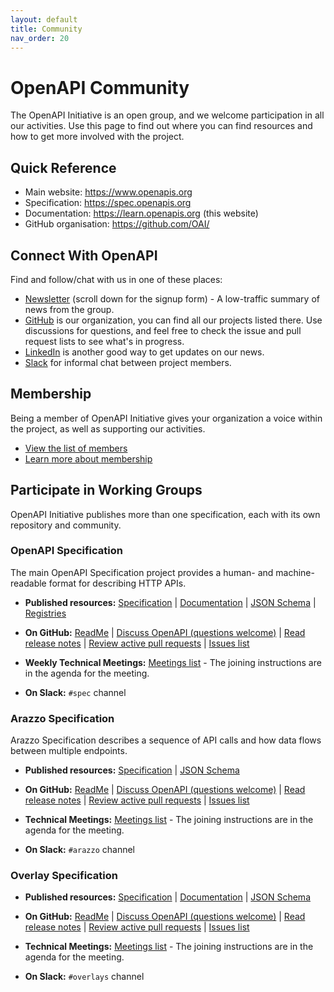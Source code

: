 ```yaml
---
layout: default
title: Community
nav_order: 20
---
```


# OpenAPI Community

The OpenAPI Initiative is an open group, and we welcome participation in all our activities.
Use this page to find out where you can find resources and how to get more involved with the project.

## Quick Reference

- Main website: <https://www.openapis.org>
- Specification: <https://spec.openapis.org>
- Documentation: <https://learn.openapis.org> (this website)
- GitHub organisation: <https://github.com/OAI/>

## Connect With OpenAPI

Find and follow/chat with us in one of these places:

- [Newsletter](https://www.openapis.org) (scroll down for the signup form) - A low-traffic summary of news from the group.
- [GitHub](https://github.com/OAI) is our organization, you can find all our projects listed there. Use discussions for questions, and feel free to check the issue and pull request lists to see what's in progress.
- [LinkedIn](https://www.linkedin.com/company/open-api-initiative/) is another good way to get updates on our news.
- [Slack](https://communityinviter.com/apps/open-api/openapi) for informal chat between project members.

## Membership

Being a member of OpenAPI Initiative gives your organization a voice within the project, as well as supporting our activities.

- [View the list of members](https://www.openapis.org/membership/members)
- [Learn more about membership](https://www.openapis.org/membership/join)

## Participate in Working Groups

OpenAPI Initiative publishes more than one specification, each with its own repository and community.

### OpenAPI Specification

The main OpenAPI Specification project provides a human- and machine-readable format for describing HTTP APIs.

- **Published resources:** [Specification](https://spec.openapis.org/#openapi-specification)
  | [Documentation](https://learn.openapis.org/)
  | [JSON Schema](https://spec.openapis.org/#openapi-specification-schemas)
  | [Registries](https://spec.openapis.org/registry/index.html)

- **On GitHub:** [ReadMe](https://github.com/OAI/OpenAPI-Specification/?tab=readme-ov-file#readme)
  | [Discuss OpenAPI (questions welcome)](https://github.com/OAI/OpenAPI-Specification/discussions)
  | [Read release notes](https://github.com/OAI/OpenAPI-Specification/releases)
  | [Review active pull requests](https://github.com/OAI/OpenAPI-Specification/pulls)
  | [Issues list](https://github.com/OAI/OpenAPI-Specification/issues)

- **Weekly Technical Meetings:** [Meetings list](https://github.com/OAI/OpenAPI-Specification/issues?q=is%3Aissue%20state%3Aopen%20%22Open%20Community%22) - The joining instructions are in the agenda for the meeting.

- **On Slack:** `#spec` channel

### Arazzo Specification

Arazzo Specification describes a sequence of API calls and how data flows between multiple endpoints.

- **Published resources:** [Specification](https://spec.openapis.org/#arazzo-specification)
  | [JSON Schema](https://spec.openapis.org/#arazzo-schemas)

- **On GitHub:** [ReadMe](https://github.com/OAI/Arazzo-Specification/?tab=readme-ov-file#readme)
  | [Discuss OpenAPI (questions welcome)](https://github.com/OAI/Arazzo-Specification/discussions)
  | [Read release notes](https://github.com/OAI/Arazzo-Specification/releases)
  | [Review active pull requests](https://github.com/OAI/Arazzo-Specification/pulls)
  | [Issues list](https://github.com/OAI/Arazzo-Specification/issues)

- **Technical Meetings:** [Meetings list](https://github.com/OAI/Arazzo-Specification/issues?q=is%3Aissue%20state%3Aopen%20%22Meeting%22) - The joining instructions are in the agenda for the meeting.

- **On Slack:** `#arazzo` channel

### Overlay Specification

- **Published resources:** [Specification](https://spec.openapis.org/#overlay-specification)
  | [Documentation](https://learn.openapis.org/overlay/)
  | [JSON Schema](https://spec.openapis.org/#overlay-specification-schemas)

- **On GitHub:** [ReadMe](https://github.com/OAI/Overlay-Specification/?tab=readme-ov-file#readme)
  | [Discuss OpenAPI (questions welcome)](https://github.com/OAI/Overlay-Specification/discussions)
  | [Read release notes](https://github.com/OAI/Overlay-Specification/releases)
  | [Review active pull requests](https://github.com/OAI/Overlay-Specification/pulls)
  | [Issues list](https://github.com/OAI/Overlay-Specification/issues)

- **Technical Meetings:** [Meetings list](https://github.com/OAI/Overlay-Specification/discussions/categories/meeting-notes) - The joining instructions are in the agenda for the meeting.

- **On Slack:** `#overlays` channel

